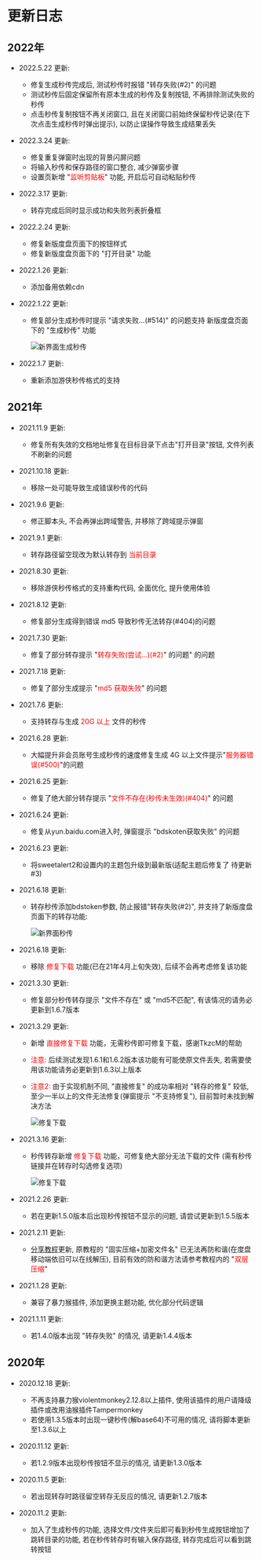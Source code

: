 # 更新日志

## 2022年

- 2022.5.22 更新:
  - 修复生成秒传完成后, 测试秒传时报错 "转存失败(#2)" 的问题
  - 测试秒传后固定保留所有原本生成的秒传及复制按钮, 不再排除测试失败的秒传
  - 点击秒传复制按钮不再关闭窗口, 且在关闭窗口前始终保留秒传记录(在下次点击生成秒传时弹出提示), 以防止误操作导致生成结果丢失
  
- 2022.3.24 更新:
  - 修复重复弹窗时出现的背景闪屏问题
  - 将输入秒传和保存路径的窗口整合, 减少弹窗步骤
  - 设置页新增 "<span style="color: red">监听剪贴板</span>" 功能, 开启后可自动粘贴秒传
- 2022.3.17 更新:
  - 转存完成后同时显示成功和失败列表折叠框
- 2022.2.24 更新:
  - 修复新版度盘页面下的按钮样式
  - 修复新版度盘页面下的 "打开目录" 功能
- 2022.1.26 更新:
  - 添加备用依赖cdn
- 2022.1.22 更新:
  - 修复部分生成秒传时提示 "请求失败...(#514)" 的问题支持 新版度盘页面 下的 "生成秒传" 功能

    ![新界面生成秒传](https://pic.rmb.bdstatic.com/bjh/8c05bf7c7ba44cb6f7e0a68c3e17ab54.png)
- 2022.1.7 更新:
  - 重新添加游侠秒传格式的支持

## 2021年

- 2021.11.9 更新:
  - 修复所有失效的文档地址修复在目标目录下点击"打开目录"按钮, 文件列表不刷新的问题

- 2021.10.18 更新:
  - 移除一处可能导致生成错误秒传的代码
- 2021.9.6 更新:
  - 修正脚本头, 不会再弹出跨域警告, 并移除了跨域提示弹窗
- 2021.9.1 更新:
  - 转存路径留空现改为默认转存到 <span style="color: red;">当前目录</span>
- 2021.8.30 更新:
  - 移除游侠秒传格式的支持重构代码, 全面优化, 提升使用体验
- 2021.8.12 更新:
  - 修复部分生成得到错误 md5 导致秒传无法转存(#404)的问题
- 2021.7.30 更新:
  - 修复了部分转存提示 "<span style="color: red;">转存失败(尝试...)(#2)</span>" 的问题" 的问题
- 2021.7.18 更新:
  - 修复了部分生成提示 "<span style="color: red;">md5 获取失败</span>" 的问题
- 2021.7.6 更新:
  - 支持转存与生成 <span style="color: red;">20G 以上</span> 文件的秒传
- 2021.6.28 更新:
  - 大幅提升非会员账号生成秒传的速度修复生成 4G 以上文件提示"<span style="color: red;">服务器错误(#500)</span>"的问题
- 2021.6.25 更新:
  - 修复了绝大部分转存提示 "<span style="color: red;">文件不存在(秒传未生效)(#404)</span>" 的问题
- 2021.6.24 更新:
  - 修复从yun.baidu.com进入时, 弹窗提示 "bdskoten获取失败" 的问题
- 2021.6.23 更新:
  - 将sweetalert2和设置内的主题包升级到最新版(适配主题后修复了 待更新#3)
- 2021.6.18 更新:
  - 转存秒传添加bdstoken参数, 防止报错"转存失败(#2)", 并支持了新版度盘页面下的转存功能:

    ![新界面秒传](https://pic.rmb.bdstatic.com/bjh/ed9647f2c8d16a8a6fb74d42e51626cf.png)
- 2021.6.18 更新:
  - 移除<span style="color: red;"> 修复下载 </span>功能(已在21年4月上旬失效), 后续不会再考虑修复该功能
- 2021.3.30 更新:
  - 修复部分秒传转存提示 "文件不存在" 或 "md5不匹配", 有该情况的请务必更新到1.6.7版本
- 2021.3.29 更新:
  - 新增<span style="color: red;"> 直接修复下载 </span>功能，无需秒传即可修复下载，感谢TkzcM的帮助
  - <span style="color: red;">注意:</span> 后续测试发现1.6.1和1.6.2版本该功能有可能使原文件丢失, 若需要使用该功能请务必更新到1.6.3以上版本
  - <span style="color: red;">注意2:</span> 由于实现机制不同, "直接修复" 的成功率相对 "转存的修复" 较低, 至少一半以上的文件无法修复(弹窗提示 "不支持修复"), 目前暂时未找到解决方法

    ![修复下载](https://pic.rmb.bdstatic.com/bjh/5e05f7c1f772451b8efce938280bcaee.png)
- 2021.3.16 更新:
  - 秒传转存新增<span style="color: red;"> 修复下载 </span>功能，可修复绝大部分无法下载的文件 (需有秒传链接并在转存时勾选修复选项)

    ![修复下载](https://pic.rmb.bdstatic.com/bjh/822bf85e8b663f352c65f04a50a305e1.png)

- 2021.2.26 更新:
  - 若在更新1.5.0版本后出现秒传按钮不显示的问题, 请尝试更新到1.5.5版本
- 2021.2.11 更新:
  - [分享教程](https://mengzonefire.code.misakanet.cn/rapid-upload-userscript-doc/generate-bdcode/)更新, 原教程的 "固实压缩+加密文件名" 已无法再防和谐(在度盘移动端依旧可以在线解压), 目前有效的防和谐方法请参考教程内的 "<span style="color: red;">双层压缩</span>"
- 2021.1.28 更新:
  - 兼容了暴力猴插件, 添加更换主题功能, 优化部分代码逻辑
- 2021.1.11 更新:
  - 若1.4.0版本出现 "转存失败" 的情况, 请更新1.4.4版本

## 2020年

- 2020.12.18 更新:
  - 不再支持暴力猴violentmonkey2.12.8以上插件, 使用该插件的用户请降级插件或改用油猴插件Tampermonkey
  - 若使用1.3.5版本时出现一键秒传(解base64)不可用的情况, 请将脚本更新至1.3.6以上

- 2020.11.12 更新:
  - 若1.2.9版本出现秒传按钮不显示的情况, 请更新1.3.0版本
- 2020.11.5 更新:
  - 若出现转存时路径留空转存无反应的情况, 请更新1.2.7版本
- 2020.11.2 更新:
  - 加入了生成秒传的功能, 选择文件/文件夹后即可看到秒传生成按钮增加了跳转目录的功能, 若在秒传转存时有输入保存路径, 转存完成后可以看到跳转按钮

